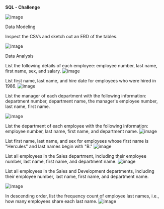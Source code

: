   **SQL - Challenge** 

![image](https://user-images.githubusercontent.com/79013025/117542540-4b880680-afd6-11eb-82fe-a345151b5b7b.png)

Data Modeling

Inspect the CSVs and sketch out an ERD of the tables. 

![image](https://user-images.githubusercontent.com/79013025/117544783-2bf5db80-afe0-11eb-986c-708a7596f3ab.png)


Data Analysis

List the following details of each employee: employee number, last name, first name, sex, and salary.
![image](https://user-images.githubusercontent.com/79013025/117544840-7d9e6600-afe0-11eb-9287-ae204a106f29.png)

List first name, last name, and hire date for employees who were hired in 1986.
![image](https://user-images.githubusercontent.com/79013025/117544858-9149cc80-afe0-11eb-8951-29f6b34300a9.png)

List the manager of each department with the following information: department number, department name, the manager's employee number, last name, first name.

![image](https://user-images.githubusercontent.com/79013025/117544907-c524f200-afe0-11eb-886c-658fa2e3ecef.png)

List the department of each employee with the following information: employee number, last name, first name, and department name.
![image](https://user-images.githubusercontent.com/79013025/117544922-d53cd180-afe0-11eb-9d13-f3d2a6fb9173.png)

List first name, last name, and sex for employees whose first name is "Hercules" and last names begin with "B."
![image](https://user-images.githubusercontent.com/79013025/117544934-e1289380-afe0-11eb-90a1-f181e3c93e95.png)

List all employees in the Sales department, including their employee number, last name, first name, and department name.
![image](https://user-images.githubusercontent.com/79013025/117544949-ea196500-afe0-11eb-83bb-d25b03c10277.png)

List all employees in the Sales and Development departments, including their employee number, last name, first name, and department name.

![image](https://user-images.githubusercontent.com/79013025/117544966-f998ae00-afe0-11eb-8982-ba4307a81c88.png)

In descending order, list the frequency count of employee last names, i.e., how many employees share each last name.
![image](https://user-images.githubusercontent.com/79013025/117544982-061d0680-afe1-11eb-91e2-21d0c9f36c43.png)
